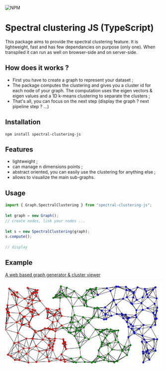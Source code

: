 ![NPM](https://img.shields.io/npm/l/spectral-clustering-js)

# Spectral clustering JS (TypeScript)

This package aims to provide the spectral clustering feature. 
It is lightweight, fast and has few dependancies on purpose (only one). When transpiled it can run as well on browser-side and on server-side. 

## How does it works ?

* First you have to create a graph to represent your dataset ;
* The package computes the clustering and gives you a cluster id for each node of your graph. The computation uses the eigen vectors & eigen values and a 1D k-means clustering to separate the clusters ;
* That's all, you can focus on the next step (display the graph ? next pipeline step ? ...)

## Installation
```
npm install spectral-clustering-js
```

## Features
* lightweight ;
* can manage n dimensions points ;
* abstract oriented, you can easily use the clustering for anything else ;
* allows to visualize the main sub-graphs.

## Usage

```javascript
import { Graph,SpectralClustering } from "spectral-clustering-js";

let graph = new Graph();
// create nodes, link your nodes ...

let s = new SpectralClustering(graph);
s.compute();

// display
```

## Example
[A web based graph generator & cluster viewer](https://github.com/khayyam90/spectral-clustering-js-example)




![Output](https://github.com/khayyam90/spectral-clustering-js/blob/master/examples/output.png)
